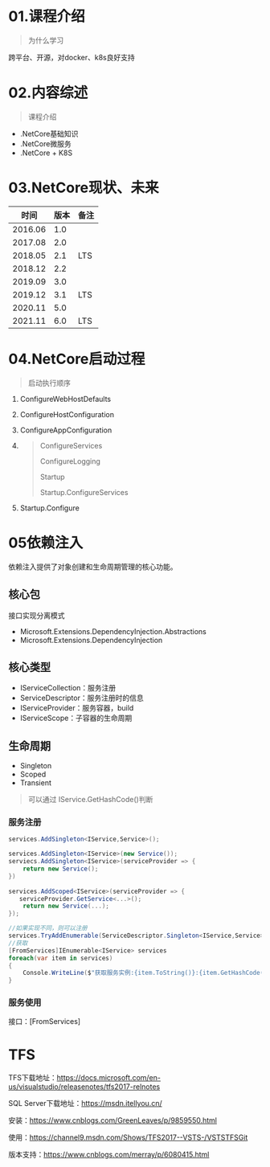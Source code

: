 # 01.课程介绍

> 为什么学习

跨平台、开源，对docker、k8s良好支持

# 02.内容综述

> 课程介绍

- .NetCore基础知识
- .NetCore微服务
- .NetCore + K8S

# 03.NetCore现状、未来

| 时间    | 版本 | 备注 |
| ------- | ---- | ---- |
| 2016.06 | 1.0  |      |
| 2017.08 | 2.0  |      |
| 2018.05 | 2.1  | LTS  |
| 2018.12 | 2.2  |      |
| 2019.09 | 3.0  |      |
| 2019.12 | 3.1  | LTS  |
| 2020.11 | 5.0  |      |
| 2021.11 | 6.0  | LTS  |

# 04.NetCore启动过程

> 启动执行顺序

1. ConfigureWebHostDefaults

2. ConfigureHostConfiguration

3. ConfigureAppConfiguration

4. > ConfigureServices
   >
   > ConfigureLogging
   >
   > Startup
   >
   > Startup.ConfigureServices

5. Startup.Configure

# 05依赖注入

依赖注入提供了对象创建和生命周期管理的核心功能。

## 核心包

接口实现分离模式

- Microsoft.Extensions.DependencyInjection.Abstractions
- Microsoft.Extensions.DependencyInjection

## 核心类型

- IServiceCollection：服务注册
- ServiceDescriptor：服务注册时的信息
- IServiceProvider：服务容器，build
- IServiceScope：子容器的生命周期

## 生命周期

- Singleton
- Scoped
- Transient

> 可以通过 IService.GetHashCode()判断

### 服务注册

```c#
services.AddSingleton<IService,Service>();

services.AddSingleton<IService>(new Service());
serviecs.AddSingleton<IService>(serviceProvider => {
    return new Service();    
})
    
services.AddScoped<IService>(serviceProvider => {
   serviceProvider.GetService<...>();
    return new Service(...);    
});

//如果实现不同，则可以注册
services.TryAddEnumerable(ServiceDescriptor.Singleton<IService,Service>());
//获取
[FromServices]IEnumerable<IService> services
foreach(var item in services)
{
    Console.WriteLine($"获取服务实例:{item.ToString()}:{item.GetHashCode()}");
}
```



### 服务使用

接口：[FromServices]





# TFS

TFS下载地址：https://docs.microsoft.com/en-us/visualstudio/releasenotes/tfs2017-relnotes

SQL Server下载地址：<https://msdn.itellyou.cn/>

安装：<https://www.cnblogs.com/GreenLeaves/p/9859550.html>

使用：https://channel9.msdn.com/Shows/TFS2017--VSTS-/VSTSTFSGit

版本支持：<https://www.cnblogs.com/merray/p/6080415.html>